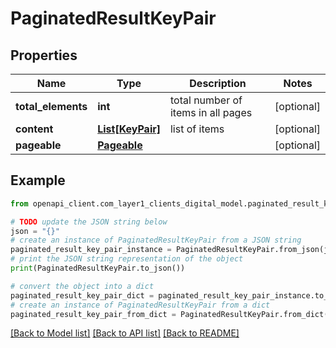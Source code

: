 # PaginatedResultKeyPair


## Properties

Name | Type | Description | Notes
------------ | ------------- | ------------- | -------------
**total_elements** | **int** | total number of items in all pages | [optional] 
**content** | [**List[KeyPair]**](KeyPair.md) | list of items | [optional] 
**pageable** | [**Pageable**](Pageable.md) |  | [optional] 

## Example

```python
from openapi_client.com_layer1_clients_digital_model.paginated_result_key_pair import PaginatedResultKeyPair

# TODO update the JSON string below
json = "{}"
# create an instance of PaginatedResultKeyPair from a JSON string
paginated_result_key_pair_instance = PaginatedResultKeyPair.from_json(json)
# print the JSON string representation of the object
print(PaginatedResultKeyPair.to_json())

# convert the object into a dict
paginated_result_key_pair_dict = paginated_result_key_pair_instance.to_dict()
# create an instance of PaginatedResultKeyPair from a dict
paginated_result_key_pair_from_dict = PaginatedResultKeyPair.from_dict(paginated_result_key_pair_dict)
```
[[Back to Model list]](../README.md#documentation-for-models) [[Back to API list]](../README.md#documentation-for-api-endpoints) [[Back to README]](../README.md)


